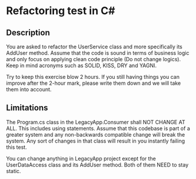 # Refactoring test in C#

## Description
You are asked to refactor the UserService class and more specifically its AddUser method. Assume that the code is sound in terms of business logic and only focus on applying clean code principle (Do not change logics). Keep in mind acronyms such as SOLID, KISS, DRY and YAGNI.  

Try to keep this exercise blow 2 hours. If you still having things you can improve after the 2-hour mark, please write them down and we will take them into account.

## Limitations
The Program.cs class in the LegacyApp.Consumer shall NOT CHANGE AT ALL. This includes using statements. Assume that this codebase is part of a greater system and any non-backwards compatible change will break the system. Any sort of changes in that class will result in you instantly failing this test.  
  
You can change anything in LegacyApp project except for the UserDataAccess class and its AddUser method. Both of them NEED to stay static.

